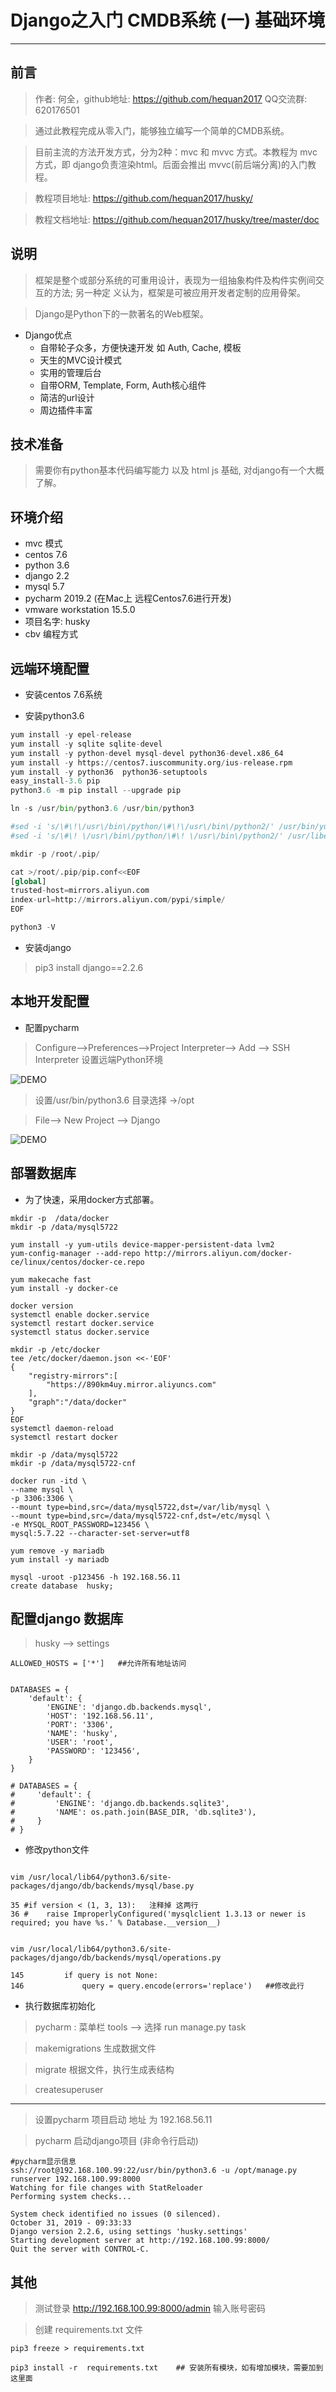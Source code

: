 # Django之入门 CMDB系统  (一) 基础环境
---
## 前言

> 作者: 何全，github地址: https://github.com/hequan2017   QQ交流群: 620176501

> 通过此教程完成从零入门，能够独立编写一个简单的CMDB系统。

> 目前主流的方法开发方式，分为2种：mvc 和 mvvc 方式。本教程为 mvc 方式，即 django负责渲染html。后面会推出 mvvc(前后端分离)的入门教程。

> 教程项目地址: https://github.com/hequan2017/husky/

> 教程文档地址: https://github.com/hequan2017/husky/tree/master/doc


## 说明


> 框架是整个或部分系统的可重⽤设计，表现为一组抽象构件及构件实例间交互的⽅法; 另一种定
义认为，框架是可被应用开发者定制的应用骨架。

> Django是Python下的一款著名的Web框架。

* Django优点
    * 自带轮⼦众多，方便快速开发 如 Auth, Cache, 模板
    * 天生的MVC设计模式
    * 实用的管理后台
    * 自带ORM, Template, Form, Auth核⼼组件
    * 简洁的url设计
    * 周边插件丰富

## 技术准备

> 需要你有python基本代码编写能力 以及 html js 基础,  对django有一个大概了解。

## 环境介绍

* mvc 模式
* centos 7.6
* python 3.6
* django 2.2
* mysql 5.7
* pycharm 2019.2 (在Mac上 远程Centos7.6进行开发)
* vmware workstation 15.5.0
* 项目名字: husky
* cbv 编程方式

## 远端环境配置

* 安装centos 7.6系统

* 安装python3.6
```python 
yum install -y epel-release
yum install -y sqlite sqlite-devel
yum install -y python-devel mysql-devel python36-devel.x86_64
yum install -y https://centos7.iuscommunity.org/ius-release.rpm
yum install -y python36  python36-setuptools
easy_install-3.6 pip
python3.6 -m pip install --upgrade pip

ln -s /usr/bin/python3.6 /usr/bin/python3

#sed -i 's/\#\!\/usr\/bin\/python/\#\!\/usr\/bin\/python2/' /usr/bin/yum
#sed -i 's/\#\! \/usr\/bin\/python/\#\! \/usr\/bin\/python2/' /usr/libexec/urlgrabber-ext-down

mkdir -p /root/.pip/

cat >/root/.pip/pip.conf<<EOF
[global]
trusted-host=mirrors.aliyun.com
index-url=http://mirrors.aliyun.com/pypi/simple/
EOF

python3 -V
```

* 安装django   

> pip3 install django==2.2.6

## 本地开发配置

* 配置pycharm

> Configure-->Preferences-->Project Interpreter--> Add --> SSH Interpreter 设置远端Python环境

![DEMO](images/pycharm_remote01.png)

> 设置/usr/bin/python3.6   目录选择 <Project root>→/opt

> File--> New Project --> Django

![DEMO](images/pycharm_remote02.png)

## 部署数据库

* 为了快速，采用docker方式部署。
```shell script
mkdir -p  /data/docker
mkdir -p /data/mysql5722

yum install -y yum-utils device-mapper-persistent-data lvm2
yum-config-manager --add-repo http://mirrors.aliyun.com/docker-ce/linux/centos/docker-ce.repo

yum makecache fast
yum install -y docker-ce

docker version
systemctl enable docker.service    
systemctl restart docker.service
systemctl status docker.service

mkdir -p /etc/docker
tee /etc/docker/daemon.json <<-'EOF'
{
    "registry-mirrors":[
        "https://890km4uy.mirror.aliyuncs.com"
    ],
    "graph":"/data/docker"
}
EOF
systemctl daemon-reload
systemctl restart docker
```

```shell script
mkdir -p /data/mysql5722
mkdir -p /data/mysql5722-cnf

docker run -itd \
--name mysql \
-p 3306:3306 \
--mount type=bind,src=/data/mysql5722,dst=/var/lib/mysql \
--mount type=bind,src=/data/mysql5722-cnf,dst=/etc/mysql \
-e MYSQL_ROOT_PASSWORD=123456 \
mysql:5.7.22 --character-set-server=utf8

yum remove -y mariadb  
yum install -y mariadb

mysql -uroot -p123456 -h 192.168.56.11
create database  husky;
```

## 配置django 数据库
> husky --> settings

```shell script
ALLOWED_HOSTS = ['*']   ##允许所有地址访问


DATABASES = {
    'default': {
        'ENGINE': 'django.db.backends.mysql',
        'HOST': '192.168.56.11',
        'PORT': '3306',
        'NAME': 'husky',
        'USER': 'root',
        'PASSWORD': '123456',
    }
}

# DATABASES = {
#     'default': {
#         'ENGINE': 'django.db.backends.sqlite3',
#         'NAME': os.path.join(BASE_DIR, 'db.sqlite3'),
#     }
# }
```

* 修改python文件

```shell script

vim /usr/local/lib64/python3.6/site-packages/django/db/backends/mysql/base.py

35 #if version < (1, 3, 13):   注释掉 这两行
36 #    raise ImproperlyConfigured('mysqlclient 1.3.13 or newer is required; you have %s.' % Database.__version__)   


vim /usr/local/lib64/python3.6/site-packages/django/db/backends/mysql/operations.py

145         if query is not None:
146             query = query.encode(errors='replace')   ##修改此行

```

* 执行数据库初始化
> pycharm : 菜单栏 tools --> 选择  run  manage.py task

> makemigrations    生成数据文件
 
> migrate           根据文件，执行生成表结构
 
> createsuperuser

---

> 设置pycharm  项目启动 地址 为 192.168.56.11

> pycharm 启动django项目 (非命令行启动)

```shell script
#pycharm显示信息
ssh://root@192.168.100.99:22/usr/bin/python3.6 -u /opt/manage.py runserver 192.168.100.99:8000
Watching for file changes with StatReloader
Performing system checks...

System check identified no issues (0 silenced).
October 31, 2019 - 09:33:33
Django version 2.2.6, using settings 'husky.settings'
Starting development server at http://192.168.100.99:8000/
Quit the server with CONTROL-C.
```


 
 
## 其他

> 测试登录 http://192.168.100.99:8000/admin 输入账号密码 

> 创建  requirements.txt 文件

```shell script
pip3 freeze > requirements.txt
```

```shell script
pip3 install -r  requirements.txt    ## 安装所有模块，如有增加模块，需要加到这里面
```
